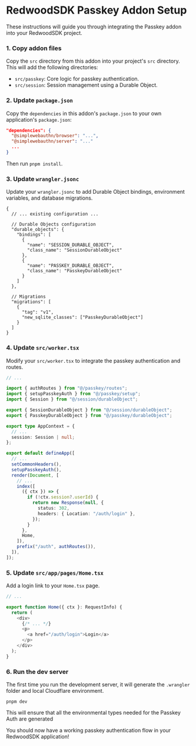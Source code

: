 # RedwoodSDK Passkey Addon Setup

These instructions will guide you through integrating the Passkey addon into your RedwoodSDK project.

### 1. Copy addon files

Copy the `src` directory from this addon into your project's `src` directory. This will add the following directories:

- `src/passkey`: Core logic for passkey authentication.
- `src/session`: Session management using a Durable Object.

### 2. Update `package.json`

Copy the `dependencies` in this addon's `package.json` to your own application's `package.json`:

```json
"dependencies": {
  "@simplewebauthn/browser": "...",
  "@simplewebauthn/server": "..."
  ...
}
```

Then run `pnpm install`.

### 3. Update `wrangler.jsonc`

Update your `wrangler.jsonc` to add Durable Object bindings, environment variables, and database migrations.

```jsonc
{
  // ... existing configuration ...

  // Durable Objects configuration
  "durable_objects": {
    "bindings": [
      {
        "name": "SESSION_DURABLE_OBJECT",
        "class_name": "SessionDurableObject"
      },
      {
        "name": "PASSKEY_DURABLE_OBJECT",
        "class_name": "PasskeyDurableObject"
      }
    ]
  },

  // Migrations
  "migrations": [
    {
      "tag": "v1",
      "new_sqlite_classes": ["PasskeyDurableObject"]
    }
  ]
}
```

### 4. Update `src/worker.tsx`

Modify your `src/worker.tsx` to integrate the passkey authentication and routes.

```typescript
// ...

import { authRoutes } from "@/passkey/routes";
import { setupPasskeyAuth } from "@/passkey/setup";
import { Session } from "@/session/durableObject";

export { SessionDurableObject } from "@/session/durableObject";
export { PasskeyDurableObject } from "@/passkey/durableObject";

export type AppContext = {
  // ...
  session: Session | null;
};

export default defineApp([
  // ...
  setCommonHeaders(),
  setupPasskeyAuth(),
  render(Document, [
    // ...
    index([
      ({ ctx }) => {
        if (!ctx.session?.userId) {
          return new Response(null, {
            status: 302,
            headers: { Location: "/auth/login" },
          });
        }
      },
      Home,
    ]),
    prefix("/auth", authRoutes()),
  ]),
]);
```

### 5. Update `src/app/pages/Home.tsx`

Add a login link to your `Home.tsx` page.

```typescript
// ...

export function Home({ ctx }: RequestInfo) {
  return (
    <div>
      {/* ... */}
      <p>
        <a href="/auth/login">Login</a>
      </p>
    </div>
  );
}
```

### 6. Run the dev server

The first time you run the development server, it will generate the `.wrangler` folder and local Cloudflare environment.

```shell
pnpm dev
```

This will ensure that all the environmental types needed for the Passkey Auth are generated

You should now have a working passkey authentication flow in your RedwoodSDK application!